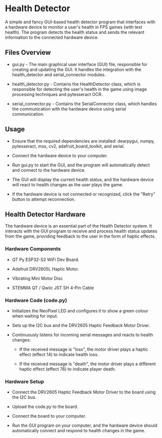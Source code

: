 # Health Detector
A simple and fancy GUI-based health detector program that interfaces with a hardware device to monitor a user's health in FPS games (with text health). The program detects the health status and sends the relevant information to the connected hardware device.

## Files Overview

- gui.py - The main graphical user interface (GUI) file, responsible for creating and updating the GUI. It handles the integration with the health_detector and serial_connector modules.

- health_detector.py - Contains the HealthDetector class, which is responsible for detecting the user's health in the game using image processing techniques and pytesseract OCR.

- serial_connector.py - Contains the SerialConnector class, which handles the communication with the hardware device using serial communication.

## Usage

- Ensure that the required dependencies are installed: dearpygui, numpy, pytesseract, mss, cv2, adafruit_board_toolkit, and serial.

- Connect the hardware device to your computer.

- Run gui.py to start the GUI, and the program will automatically detect and connect to the hardware device.

- The GUI will display the current health status, and the hardware device will react to health changes as the user plays the game.

- If the hardware device is not connected or recognized, click the "Retry" button to attempt reconnection.


## Health Detector Hardware

The hardware device is an essential part of the Health Detector system. It interacts with the GUI program to receive and process health status updates from the game, providing feedback to the user in the form of haptic effects.

### Hardware Components

- QT Py ESP32-S2 WiFi Dev Board.

- Adafruit DRV2605L Haptic Motor.

- Vibrating Mini Motor Disc

- STEMMA QT / Qwiic JST SH 4-Pin Cable

### Hardware Code (code.py)

- Initializes the NeoPixel LED and configures it to show a green colour when waiting for input.

- Sets up the I2C bus and the DRV2605 Haptic Feedback Motor Driver.

- Continuously listens for incoming serial messages and reacts to health changes:

  - If the received message is "loss", the motor driver plays a haptic effect (effect 14) to indicate health loss.

  - If the received message is "death", the motor driver plays a different haptic effect (effect 76) to indicate player death.

### Hardware Setup

- Connect the DRV2605 Haptic Feedback Motor Driver to the board using the I2C bus.

- Upload the code.py to the board.

- Connect the board to your computer.

- Run the GUI program on your computer, and the hardware device should automatically connect and respond to health changes in the game.

